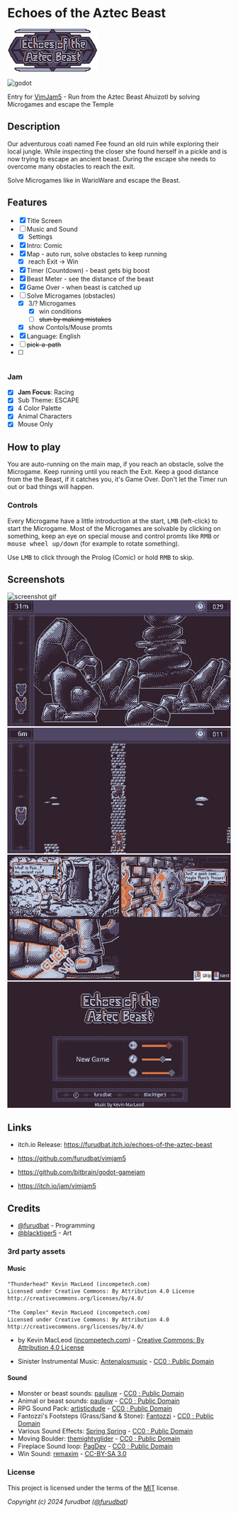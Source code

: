 # Echoes of the Aztec Beast

![logo](img/logo.png)

![godot](https://img.shields.io/badge/Godot%20Compatible-4.3%2B-%234385B5)

Entry for [VimJam5](https://itch.io/jam/vimjam5) - Run from the Aztec Beast Ahuizotl by solving Microgames and escape the Temple

## Description

Our adventurous coati named Fee found an old ruin while exploring their local jungle. While inspecting the closer she found herself in a pickle and is now trying to escape an ancient beast. During the escape she needs to overcome many obstacles to reach the exit.

Solve Microgames like in WarioWare and escape the Beast.

## Features

- [x] Title Screen
- [ ] Music and Sound
    - [x] Settings
- [x] Intro: Comic
- [x] Map - auto run, solve obstacles to keep running
    - [x] reach Exit -> Win
- [x] Timer (Countdown) - beast gets big boost
- [x] Beast Meter - see the distance of the beast
- [x] Game Over - when beast is catched up
- [ ] Solve Microgames (obstacles)
    - [x] 3/? Microgames
        - [x] win conditions
        - [ ] ~~stun by making mistakes~~
    - [x] show Contols/Mouse promts
- [x] Language: English
- [ ] ~~pick-a-path~~
- [ ] ~~~Items: boost speed,, ...~~

### Jam

- [x] **Jam Focus**: Racing
- [x] Sub Theme: ESCAPE
- [x] 4 Color Palette
- [x] Animal Characters
- [x] Mouse Only

## How to play

You are auto-running on the main map, if you reach an obstacle, solve the Microgame.
Keep running until you reach the Exit.
Keep a good distance from the the Beast, if it catches you, it's Game Over.
Don't let the Timer run out or bad things will happen.

### Controls

Every Microgame have a little introduction at the start, <kbd>LMB</kbd> (left-click) to start the Microgame.
Most of the Microgames are solvable by clicking on something, keep an eye on special mouse and control promts like <kbd>RMB</kbd> or <kbd>mouse wheel up/down</kbd> (for example to rotate something).

Use <kbd>LMB</kbd> to click through the Prolog (Comic) or hold <kbd>RMB</kbd> to skip.

## Screenshots

![screenshot gif](screenshots/screenshot000.gif)
![screenshot001](screenshots/screenshot001.png)
![screenshot002](screenshots/screenshot002.png)
![screenshot003](screenshots/screenshot003.png)
![screenshot004](screenshots/screenshot004.png)

## Links

- itch.io Release: https://furudbat.itch.io/echoes-of-the-aztec-beast
- https://github.com/furudbat/vimjam5

- https://github.com/bitbrain/godot-gamejam
- https://itch.io/jam/vimjam5

## Credits

 - [@furudbat](https://twitter.com/furudbat) - Programming
 - [@blacktiger5](https://bsky.app/profile/blacktiger5.bsky.social) - Art


### 3rd party assets

#### Music
    
    "Thunderhead" Kevin MacLeod (incompetech.com)
    Licensed under Creative Commons: By Attribution 4.0 License
    http://creativecommons.org/licenses/by/4.0/

    "The Complex" Kevin MacLeod (incompetech.com)
    Licensed under Creative Commons: By Attribution 4.0
    http://creativecommons.org/licenses/by/4.0/

- by Kevin MacLeod ([incompetech.com](https://incompetech.com/music/royalty-free/music.html)) - [Creative Commons: By Attribution 4.0 License](http://creativecommons.org/licenses/by/4.0/)

- Sinister Instrumental Music: [Antenalosmusic](https://freesound.org/people/Antenalosmusic/sounds/731713/) - [CC0 ; Public Domain](https://creativecommons.org/publicdomain/zero/1.0/)


#### Sound

- Monster or beast sounds: [pauliuw](https://opengameart.org/content/monster-or-beast-sounds) - [CC0 ; Public Domain](https://creativecommons.org/publicdomain/zero/1.0/)
- Animal or beast sounds: [pauliuw](https://opengameart.org/content/animal-or-beast-sounds) - [CC0 ; Public Domain](https://creativecommons.org/publicdomain/zero/1.0/)
- RPG Sound Pack: [artisticdude](https://opengameart.org/content/rpg-sound-pack) - [CC0 ; Public Domain](https://creativecommons.org/publicdomain/zero/1.0/)
- Fantozzi's Footsteps (Grass/Sand & Stone): [Fantozzi](https://opengameart.org/content/fantozzis-footsteps-grasssand-stone) - [CC0 ; Public Domain](https://creativecommons.org/publicdomain/zero/1.0/)
- Various Sound Effects: [Spring Spring](https://opengameart.org/content/various-sound-effects-0) - [CC0 ; Public Domain](https://creativecommons.org/publicdomain/zero/1.0/)
- Moving Boulder: [themightyglider](https://opengameart.org/content/moving-boulder) - [CC0 ; Public Domain](https://creativecommons.org/publicdomain/zero/1.0/)
- Fireplace Sound loop: [PagDev](https://opengameart.org/content/fireplace-sound-loop) - [CC0 ; Public Domain](https://creativecommons.org/publicdomain/zero/1.0/)
- Win Sound: [remaxim](https://opengameart.org/content/win-sound-2) - [CC-BY-SA 3.0](https://creativecommons.org/licenses/by-sa/3.0/)

### License

This project is licensed under the terms of the [MIT](LICENSE) license.

*Copyright (c) 2024 furudbat ([@furudbat](https://twitter.com/furudbat))*
